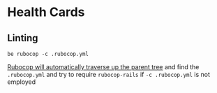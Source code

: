 # Health Cards

## Linting

```shell
be rubocop -c .rubocop.yml
```
[Rubocop will automatically traverse up the parent tree](https://github.com/rubocop/rubocop/issues/536) and 
find the `.rubocop.yml` and try to require `rubocop-rails` if `-c .rubocop.yml` is not employed